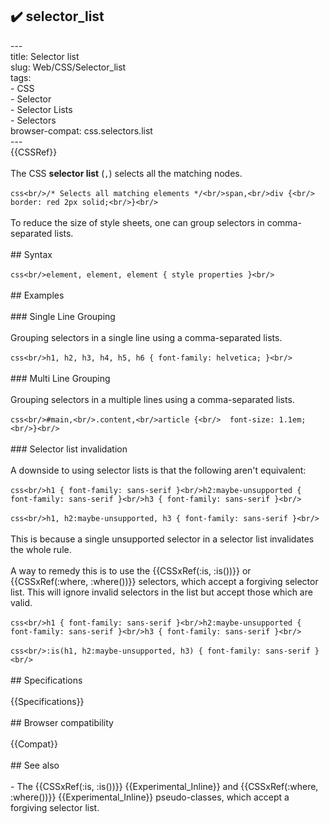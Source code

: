 ## ✔️ selector_list 
 ---<br/>title: Selector list<br/>slug: Web/CSS/Selector_list<br/>tags:<br/>  - CSS<br/>  - Selector<br/>  - Selector Lists<br/>  - Selectors<br/>browser-compat: css.selectors.list<br/>---<br/>{{CSSRef}}<br/><br/>The CSS **selector list** (`,`) selects all the matching nodes.<br/><br/>```css<br/>/* Selects all matching elements */<br/>span,<br/>div {<br/>  border: red 2px solid;<br/>}<br/>```<br/><br/>To reduce the size of style sheets, one can group selectors in comma-separated lists.<br/><br/>## Syntax<br/><br/>```css<br/>element, element, element { style properties }<br/>```<br/><br/>## Examples<br/><br/>### Single Line Grouping<br/><br/>Grouping selectors in a single line using a comma-separated lists.<br/><br/>```css<br/>h1, h2, h3, h4, h5, h6 { font-family: helvetica; }<br/>```<br/><br/>### Multi Line Grouping<br/><br/>Grouping selectors in a multiple lines using a comma-separated lists.<br/><br/>```css<br/>#main,<br/>.content,<br/>article {<br/>  font-size: 1.1em;<br/>}<br/>```<br/><br/>### Selector list invalidation<br/><br/>A downside to using selector lists is that the following aren't equivalent:<br/><br/>```css<br/>h1 { font-family: sans-serif }<br/>h2:maybe-unsupported { font-family: sans-serif }<br/>h3 { font-family: sans-serif }<br/>```<br/><br/>```css<br/>h1, h2:maybe-unsupported, h3 { font-family: sans-serif }<br/>```<br/><br/>This is because a single unsupported selector in a selector list invalidates the whole rule.<br/><br/>A way to remedy this is to use the {{CSSxRef(:is, :is())}} or {{CSSxRef(:where, :where())}} selectors, which accept a forgiving selector list. This will ignore invalid selectors in the list but accept those which are valid.<br/><br/>```css<br/>h1 { font-family: sans-serif }<br/>h2:maybe-unsupported { font-family: sans-serif }<br/>h3 { font-family: sans-serif }<br/>```<br/><br/>```css<br/>:is(h1, h2:maybe-unsupported, h3) { font-family: sans-serif }<br/>```<br/><br/>## Specifications<br/><br/>{{Specifications}}<br/><br/>## Browser compatibility<br/><br/>{{Compat}}<br/><br/>## See also<br/><br/>- The {{CSSxRef(:is, :is())}} {{Experimental_Inline}} and {{CSSxRef(:where, :where())}} {{Experimental_Inline}} pseudo-classes, which accept a forgiving selector list.<br/>